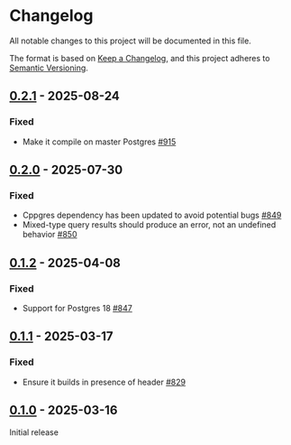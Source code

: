 # Changelog

All notable changes to this project will be documented in this file.

The format is based on [Keep a Changelog](https://keepachangelog.com/en/1.0.0/), and this project adheres
to [Semantic Versioning](https://semver.org/spec/v2.0.0.html).

## [0.2.1] - 2025-08-24

### Fixed

* Make it compile on master Postgres [#915](https://github.com/omnigres/omnigres/pull/915)

## [0.2.0] - 2025-07-30

### Fixed

* Cppgres dependency has been updated to avoid potential bugs [#849](https://github.com/omnigres/omnigres/pull/849)
* Mixed-type query results should produce an error, not an undefined
  behavior [#850](https://github.com/omnigres/omnigres/pull/850)

## [0.1.2] - 2025-04-08

### Fixed

* Support for Postgres 18 [#847](https://github.com/omnigres/omnigres/pull/847)

## [0.1.1] - 2025-03-17

### Fixed

* Ensure it builds in presence of <generator> header [#829](https://github.com/omnigres/omnigres/pull/829)

## [0.1.0] - 2025-03-16

Initial release

[Unreleased]: https://github.com/omnigres/omnigres/commits/next/omni_sqlite

[0.1.0]: [https://github.com/omnigres/omnigres/pull/759]

[0.1.1]: [https://github.com/omnigres/omnigres/pull/829]

[0.1.2]: [https://github.com/omnigres/omnigres/pull/847]

[0.2.0]: [https://github.com/omnigres/omnigres/pull/848]

[0.2.1]: [https://github.com/omnigres/omnigres/pull/915]
